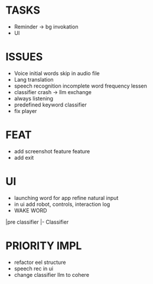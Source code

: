 # TASKS
- Reminder -> bg invokation
- UI


# ISSUES
- Voice initial words skip in audio file
- Lang translation
- speech recognition incomplete word frequency lessen
- classifier crash -> llm exchange
- always listening
- predefined keyword classifier
- fix player

# FEAT
- add screenshot feature feature
- add exit 

# UI
- launching word for app refine natural input
- in ui add robot, controls, interaction log
- WAKE WORD


|pre classifier
|- Classifier


# PRIORITY IMPL
- refactor eel structure
- speech rec in ui
- change classifier llm to cohere
